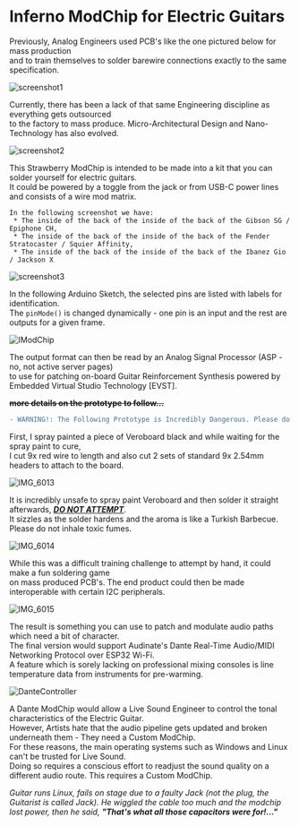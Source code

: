 # Inferno ModChip for Electric Guitars

Previously, Analog Engineers used PCB's like the one pictured below for mass production \
and to train themselves to solder barewire connections exactly to the same specification.

![screenshot1](https://github.com/TheMindVirus/arduino-stuff/blob/main/InfernoModchip/screenshot1.png)

Currently, there has been a lack of that same Engineering discipline as everything gets outsourced \
to the factory to mass produce. Micro-Architectural Design and Nano-Technology has also evolved.

![screenshot2](https://github.com/TheMindVirus/arduino-stuff/blob/main/InfernoModchip/screenshot2.png)

This Strawberry ModChip is intended to be made into a kit that you can solder yourself for electric guitars. \
It could be powered by a toggle from the jack or from USB-C power lines and consists of a wire mod matrix.

```
In the following screenshot we have:
 * The inside of the back of the inside of the back of the Gibson SG / Epiphone CH,
 * The inside of the back of the inside of the back of the Fender Stratocaster / Squier Affinity,
 * The inside of the back of the inside of the back of the Ibanez Gio / Jackson X
```

![screenshot3](https://github.com/TheMindVirus/arduino-stuff/blob/main/InfernoModchip/screenshot3.png)

In the following Arduino Sketch, the selected pins are listed with labels for identification. \
The `pinMode()` is changed dynamically - one pin is an input and the rest are outputs for a given frame.

![IModChip](https://github.com/TheMindVirus/arduino-stuff/blob/main/InfernoModchip/IModChip.png)

The output format can then be read by an Analog Signal Processor (ASP - no, not active server pages) \
to use for patching on-board Guitar Reinforcement Synthesis powered by Embedded Virtual Studio Technology [EVST].

~~**__more details on the prototype to follow...__**~~

```diff
- WARNING!: The Following Prototype is Incredibly Dangerous. Please do not try it this way at home!
```

First, I spray painted a piece of Veroboard black and while waiting for the spray paint to cure, \
I cut 9x red wire to length and also cut 2 sets of standard 9x 2.54mm headers to attach to the board.

![IMG_6013](https://github.com/TheMindVirus/arduino-stuff/blob/main/InfernoModchip/IMG_6013.jpg)

It is incredibly unsafe to spray paint Veroboard and then solder it straight afterwards, <i><b><u>DO NOT ATTEMPT</u></b></i>. \
It sizzles as the solder hardens and the aroma is like a Turkish Barbecue. Please do not inhale toxic fumes.

![IMG_6014](https://github.com/TheMindVirus/arduino-stuff/blob/main/InfernoModchip/IMG_6014.jpg)

While this was a difficult training challenge to attempt by hand, it could make a fun soldering game \
on mass produced PCB's. The end product could then be made interoperable with certain I2C peripherals.

![IMG_6015](https://github.com/TheMindVirus/arduino-stuff/blob/main/InfernoModchip/IMG_6015.jpg)

The result is something you can use to patch and modulate audio paths which need a bit of character. \
The final version would support Audinate's Dante Real-Time Audio/MIDI Networking Protocol over ESP32 Wi-Fi. \
A feature which is sorely lacking on professional mixing consoles is line temperature data from instruments for pre-warming.

![DanteController](https://github.com/TheMindVirus/arduino-stuff/blob/main/InfernoModchip/DanteController.png)

A Dante ModChip would allow a Live Sound Engineer to control the tonal characteristics of the Electric Guitar. \
However, Artists hate that the audio pipeline gets updated and broken underneath them - They need a Custom ModChip. \
For these reasons, the main operating systems such as Windows and Linux can't be trusted for Live Sound. \
Doing so requires a conscious effort to readjust the sound quality on a different audio route. This requires a Custom ModChip.

<i>Guitar runs Linux, fails on stage due to a faulty Jack (not the plug, the Guitarist is called Jack).</i>
<i>He wiggled the cable too much and the modchip lost power, then he said,</i>
<i><b>"That's what all those capacitors were for!..."</b></i>

